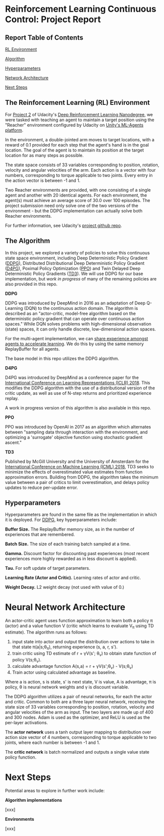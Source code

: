 <a name="report"></a>
# Reinforcement Learning Continuous Control: Project Report

## Report Table of Contents

[RL Environment](#environment)

[Algorithm](#algorithm)

[Hyperparameters](#hyperparameters)

[Network Architecture](#network)

[Next Steps](#nextsteps)

<a name="environment"></a>
## The Reinforcement Learning (RL) Environment

For [Project 2](https://github.com/udacity/deep-reinforcement-learning/tree/master/p2_continuous-control) of Udacity's [Deep Reinforcement Learning Nanodegree](https://github.com/udacity/deep-reinforcement-learning), we were tasked with teaching an agent to maintain a target position using the "Reacher" environment configured by Udacity on [Unity's ML-Agents platform](https://github.com/Unity-Technologies/ml-agents).  

In the environment, a double-jointed arm moves to target locations, with a reward of 0.1 provided for each step that the agent's hand is in the goal location.  The goal of the agent is to maintain its position at the target location for as many steps as possible.  

The state space consists of 33 variables corresponding to position, rotation, velocity and angular velocities of the arm.  Each action is a vector with four numbers, corresponding to torque applicable to two joints.  Every entry in the action vector is between -1 and 1.  

Two Reacher environments are provided, with one consisting of a single agent and another with 20 identical agents.  For each environment, the agent(s) must achieve an average score of 30.0 over 100 episodes.  The project submission need only solve one of the two versions of the environment - but the DDPG implementation can actually solve both Reacher environments.  

For further information, see Udacity's [project github repo](https://github.com/udacity/deep-reinforcement-learning/tree/master/p2_continuous-control).

<a name="algorithm"></a>
## The Algorithm

In this project, we explored a variety of policies to solve this continuous state space environment, including Deep Deterministic Policy Gradient ([DDPG](https://arxiv.org/abs/1509.02971)), Distributed Distributional Deep Deterministic Policy Gradient ([D4PG](https://arxiv.org/pdf/1804.08617.pdf)), Poximal Policy Optimization ([PPO](https://arxiv.org/pdf/1707.06347.pdf)) and Twin Delayed Deep Deterministic Policy Gradients ([TD3](https://arxiv.org/abs/1802.09477)). We will use DDPG for our base implementation, but *work in progress* of many of the remaining policies are also provided in this repo.  

**DDPG**

DDPG was introduced by DeepMind in 2016 as an adaptation of Deep Q-Learning (DQN) to the continuous action domain.  The algorithm is described as an "actor-critic, model-free algorithm based on the deterministic policy gradient that can operate over continuous action spaces."  While DQN solves problems with high-dimensional observation (state) spaces, it can only handle discrete, low-dimensional action spaces.  

For the multi-agent implementation, we can [share experience amongst agents to accelerate learning](https://ai.googleblog.com/2016/10/how-robots-can-acquire-new-skills-from.html).  We do this by using the same memory ReplayBuffer for all agents.

The base model in this repo utilizes the DDPG algorithm.  

**D4PG**

D4PG was introduced by DeepMind as a conference paper for the [International Conference on Learning Representations (ICLR) 2018](https://iclr.cc/archive/www/doku.php%3Fid=iclr2018:main.html).  This modifies the DDPG algorithm with the use of a distributional version of the critic update, as well as use of N-step returns and prioritized experience replay.   

A work in progress version of this algorithm is also available in this repo.   

**PPO**

PPO was introduced by OpenAI in 2017 as an algorithm which alternates between "sampling data through interaction with the environment, and optimizing a 'surrogate' objective function using stochastic gradient ascent."

**TD3**

Published by McGill University and the University of Amsterdam for the [International Conference on Machine Learning (ICML) 2018](https://icml.cc/Conferences/2018), TD3 seeks to minimize the effects of overestimated value estimates from function approximation errors.  Building from DDPG, the algorithm takes the minimum value between a pair of critics to limit overestimation, and delays policy updates to reduce per-update error.  

<a name="hyperparameters"></a>
## Hyperparameters

Hyperparameters are found in the same file as the implementation in which it is deployed.  For [DDPG](https://github.com/cipher813/rl_continuous_control/blob/master/scripts/agents/DDPG.py), key hyperparameters include:

**Buffer Size.**  The ReplayBuffer memory size, as in the number of experiences that are remembered.   

**Batch Size.**  The size of each training batch sampled at a time.    

**Gamma.**  Discount factor for discounting past experiences (most recent experiences more highly rewarded as in less discount is applied).  

**Tau.**  For soft update of target parameters.  

**Learning Rate (Actor and Critic).**  Learning rates of actor and critic.  

**Weight Decay.**  L2 weight decay (not used with value of 0.)

<a name="network"></a>
# Neural Network Architecture

An actor-critic agent uses function approximation to learn both a policy &pi; (actor) and a value function V (critic which learns to evaluate V<sub>&pi;</sub> using TD estimate).  The algorithm runs as follows:
1. input state into actor and output the distribution over actions to take in that state &pi;(a|s;&theta;<sub>&pi;</sub>), returning experience (s, a, r, s').
2. train critic using TD estimate of r + &gamma;V(s'; &theta;<sub>v</sub>) to obtain state function of policy V(s;&theta;<sub>v</sub>).
3. calculate advantage function A(s,a) = r + &gamma;V(s';&theta;<sub>v</sub>) - V(s;&theta;<sub>v</sub>)
4. Train actor using calculated advantage as baseline.  

Where a is action, s is state, s' is next state, V is value, A is advantage, &pi; is policy, &theta; is neural network weights and &gamma; is discount variable.  

The DDPG algorithm utilizes a pair of neural networks, for each the actor and critic.  Common to both are a three layer neural network, receiving the state size of 33 variables corresponding to position, rotation, velocity and angular velocities of the arm as input.  The two layers are made up of 400 and 300 nodes.  Adam is used as the optimizer, and ReLU is used as the per-layer activations.  

The **actor network** uses a tanh output layer mapping to distribution over action size vector of 4 numbers, corresponding to torque applicable to two joints, where each number is between -1 and 1.  

The **critic network** is batch normalized and outputs a single value state policy function.

<a name="nextsteps"></a>
# Next Steps

Potential areas to explore in further work include:

**Algorithm implementations**

[xxx]


**Environments**

[xxx]
